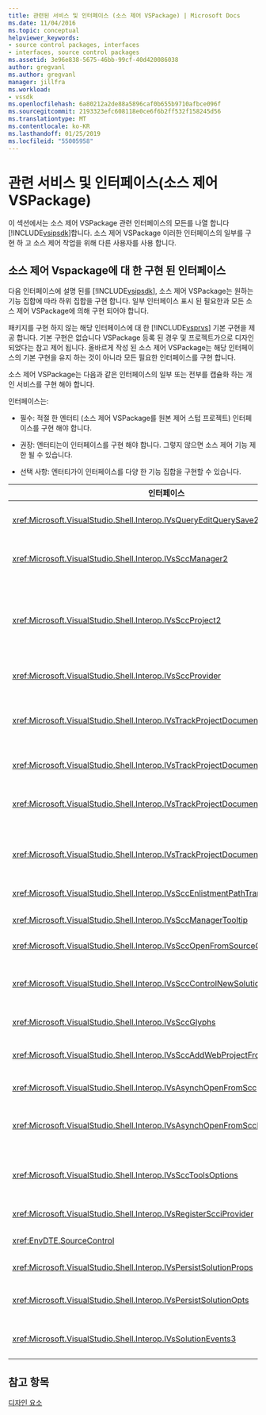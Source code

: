 ```yaml
---
title: 관련된 서비스 및 인터페이스 (소스 제어 VSPackage) | Microsoft Docs
ms.date: 11/04/2016
ms.topic: conceptual
helpviewer_keywords:
- source control packages, interfaces
- interfaces, source control packages
ms.assetid: 3e96e838-5675-46bb-99cf-40d420086038
author: gregvanl
ms.author: gregvanl
manager: jillfra
ms.workload:
- vssdk
ms.openlocfilehash: 6a80212a2de88a5896caf0b655b9710afbce096f
ms.sourcegitcommit: 2193323efc608118e0ce6f6b2ff532f158245d56
ms.translationtype: MT
ms.contentlocale: ko-KR
ms.lasthandoff: 01/25/2019
ms.locfileid: "55005958"
---
```

# <a name="related-services-and-interfaces-source-control-vspackage"></a>관련 서비스 및 인터페이스(소스 제어 VSPackage)
이 섹션에서는 소스 제어 VSPackage 관련 인터페이스의 모든를 나열 합니다 [!INCLUDE[vsipsdk](../../extensibility/includes/vsipsdk_md.md)]합니다. 소스 제어 VSPackage 이러한 인터페이스의 일부를 구현 하 고 소스 제어 작업을 위해 다른 사용자를 사용 합니다.  
  
## <a name="interfaces-implemented-by-and-for-source-control-vspackages"></a>소스 제어 Vspackage에 대 한 구현 된 인터페이스  
 다음 인터페이스에 설명 된를 [!INCLUDE[vsipsdk](../../extensibility/includes/vsipsdk_md.md)], 소스 제어 VSPackage는 원하는 기능 집합에 따라 하위 집합을 구현 합니다. 일부 인터페이스 표시 된 필요한과 모든 소스 제어 VSPackage에 의해 구현 되어야 합니다.  
  
 패키지를 구현 하지 않는 해당 인터페이스에 대 한 [!INCLUDE[vsprvs](../../code-quality/includes/vsprvs_md.md)] 기본 구현을 제공 합니다. 기본 구현은 없습니다 VSPackage 등록 된 경우 및 프로젝트가으로 디자인 되었다는 참고 제어 됩니다. 올바르게 작성 된 소스 제어 VSPackage는 해당 인터페이스의 기본 구현을 유지 하는 것이 아니라 모든 필요한 인터페이스를 구현 합니다.  
  
 소스 제어 VSPackage는 다음과 같은 인터페이스의 일부 또는 전부를 캡슐화 하는 개인 서비스를 구현 해야 합니다.  
  
 인터페이스는:  
  
-   필수: 적절 한 엔터티 (소스 제어 VSPackage를 원본 제어 스텁 프로젝트) 인터페이스를 구현 해야 합니다.  
  
-   권장: 엔터티는이 인터페이스를 구현 해야 합니다. 그렇지 않으면 소스 제어 기능 제한 될 수 있습니다.  
  
-   선택 사항: 엔터티가이 인터페이스를 다양 한 기능 집합을 구현할 수 있습니다.  
  
| 인터페이스 | 용도 | 에 의해 구현 | 구현? |
| - | - |--------------------------|-------------|
| <xref:Microsoft.VisualStudio.Shell.Interop.IVsQueryEditQuerySave2> | 편집기는 수정 하거나 파일을 저장 하기 전에이 인터페이스를 호출 합니다. 소스 제어 VSPackage 파일을 체크 아웃 하거나 거부할 수 작업을 체크 아웃 하지 못하면 합니다. | 소스 제어 VSPackage | 권장 |
| <xref:Microsoft.VisualStudio.Shell.Interop.IVsSccManager2> | 이 인터페이스는 등록 및 소스 제어를 사용 하 여 프로젝트의 등록을 취소 하 고 기본 소스 컨트롤 문자 모양에 대 한 지원을 제공 하는 같은 프로젝트에 대 한 기본 소스 제어 기능을 제공 합니다. | 소스 제어 VSPackage | 필수 |
| <xref:Microsoft.VisualStudio.Shell.Interop.IVsSccProject2> | 이 인터페이스에서 가져온 합니다 <xref:Microsoft.VisualStudio.Shell.Interop.IVsHierarchy> 를 사용 하 여는 <xref:System.Runtime.InteropServices.Marshal.QueryInterface%2A> 함수 또는 간단히 구현 하는 개체를 캐스팅 하 여 `IVsHierarchy` 를 `IVsSccProject2`합니다. 현재 소스 제어 상태 또는 위치를 프로젝트에 게 알리는 또는 프로젝트에서 소스 제어에서 파일 가져오기에 대 한 사용 됩니다. | 프로젝트 | 필수 |
| <xref:Microsoft.VisualStudio.Shell.Interop.IVsSccProvider> | 통합 모듈을 현재 활성 VSPackage를 설정 하려면이 인터페이스를 사용 합니다. | 소스 제어 VSPackage | 필수 |
| <xref:Microsoft.VisualStudio.Shell.Interop.IVsTrackProjectDocuments2> | 이 인터페이스는 구독 모델을 기반으로 합니다. 모든 VSPackage를 사용 하 여 한다는 것을 문서 이벤트를 수신 하 고 주의 사항은 이러한 셸에서 발생 된 이벤트에 신호를 보낼 수 있습니다. 구현 되 고 처리 [!INCLUDE[vsprvs](../../code-quality/includes/vsprvs_md.md)]를 구현 하는 이벤트를 다시 전달 하는 `IVsTrackProjectDocumentsEvents2` VSPackage에 있습니다. | 원본 제어 스텁 | 필수 |
| <xref:Microsoft.VisualStudio.Shell.Interop.IVsTrackProjectDocuments3> | 이 인터페이스는 일괄 처리, 동기화 된 읽기/쓰기 작업 및 고급 제공 `OnQueryAddFiles` 메서드. | 원본 제어 스텁 | 필수 |
| <xref:Microsoft.VisualStudio.Shell.Interop.IVsTrackProjectDocumentsEvents2> | **솔루션 탐색기** 프로젝트 파일 및 폴더를 변경 하거나 프로젝트에서 삭제할 때 또는 프로젝트에 새 파일이 추가 될 때이 인터페이스를 호출 합니다. 소스 제어 VSPackage 프로젝트 파일을 체크 아웃 하거나 작업을 취소할 수 있습니다. | 소스 제어 VSPackage | 권장 |
| <xref:Microsoft.VisualStudio.Shell.Interop.IVsTrackProjectDocumentsEvents3> | **솔루션 탐색기** 프로젝트 IVstrackProjectDocuments3 인터페이스의 메서드 호출에 대 한 응답에서이 인터페이스를 호출 합니다. 소스 제어 VSPackage 동기화 일괄 처리 작업을 추적할 수 읽기/쓰기 작업을 여러분과 함께 더 많은 고급 `OnQueryAddFiles` 메서드. | 소스 제어 VSPackage | 권장 |
| <xref:Microsoft.VisualStudio.Shell.Interop.IVsSccEnlistmentPathTranslation> | 이 인터페이스는 인 리스트 먼 트 관리 웹 프로젝트에 대 한 지원을 제공 합니다. | 소스 제어 VSPackage | 권장 |
| <xref:Microsoft.VisualStudio.Shell.Interop.IVsSccManagerTooltip> | 이 인터페이스는 프로젝트에서 소스 제어 파일에 대 한 도구 설명이 검색에 사용 됩니다. | 소스 제어 VSPackage | Optional |
| <xref:Microsoft.VisualStudio.Shell.Interop.IVsSccOpenFromSourceControl> | 이 인터페이스는 네임 스페이스 확장 지원을 제공합니다. | 소스 제어 VSPackage | Optional |
| <xref:Microsoft.VisualStudio.Shell.Interop.IVsSccControlNewSolution> | VSPackage에 네임 스페이스 확장을 통합 하려면이 인터페이스를 사용 합니다 **새로 만들기**, **열려**, 또는 **저장** 대화 상자. 따라서 프로젝트 자동으로 생성, 소스 제어에 추가 하거나 추가할 수를 저장 하면 소스 제어에 작업 적용 됩니다. | 소스 제어 VSPackage | Optional |
| <xref:Microsoft.VisualStudio.Shell.Interop.IVsSccGlyphs> | 추가 문자 모양이의 노드에 대 한 원본 제어 문자 모양으로 정의 하려면이 인터페이스를 사용 하는 VSPackage **솔루션 탐색기**합니다. | 소스 제어 VSPackage | Optional |
| <xref:Microsoft.VisualStudio.Shell.Interop.IVsSccAddWebProjectFromSourceControl> | 합니다 **추가** 웹 프로젝트 대화 상자는이 인터페이스를 사용 합니다. 소스 제어 위치 및 소스 제어 리포지토리에 해당 위치에서 이전에 추가한 웹 프로젝트를 열면 검색에 대 한 메서드를 제공 합니다. | 소스 제어 VSPackage | 권장 |
| <xref:Microsoft.VisualStudio.Shell.Interop.IVsAsynchOpenFromScc> | 이 인터페이스는 비동기 (백그라운드) 소스 제어에서 프로젝트 로드에 대 한 지원을 제공합니다. | 소스 제어 VSPackage | Optional |
| <xref:Microsoft.VisualStudio.Shell.Interop.IVsAsynchOpenFromSccProjectEvents> | 이 인터페이스를 사용 하 여 시작한 비동기 로딩의 진행률을 확인 하는 프로젝트 <xref:Microsoft.VisualStudio.Shell.Interop.IVsAsynchOpenFromScc>합니다. | 프로젝트 | Optional |
| <xref:Microsoft.VisualStudio.Shell.Interop.IVsSccToolsOptions> | 이 인터페이스는 현재 소스 제어 VSPackage를 쿼리 하기 위해 IDE를 허용 합니다. IDE는 VSPackage 등록 된 활성 원본 컨트롤이 없는 경우에 의미가 있는 소스 제어 설정의 값을 쿼리 합니다. 이 인터페이스를 구현 되 고 처리 [!INCLUDE[vsprvs](../../code-quality/includes/vsprvs_md.md)]합니다. | 원본 제어 스텁 | 필수 |
| <xref:Microsoft.VisualStudio.Shell.Interop.IVsRegisterScciProvider> | 이 인터페이스는 소스 제어 VSPackage를 등록 하는 중에 사용 됩니다. | 원본 제어 스텁 | 필수 |
| <xref:EnvDTE.SourceControl> | 이 인터페이스는 자동화에 사용 됩니다. 따라서 모든 UI를 표시 하지 않고 실행할 수 있는 함수에만 노출 합니다. | 소스 제어 VSPackage | Optional |
| <xref:Microsoft.VisualStudio.Shell.Interop.IVsPersistSolutionProps> | 이 인터페이스는 소스 제어 설정을 솔루션 (.sln) 파일에 저장 됩니다. 소스 제어 위치 및 소스 제어 상태 플래그의 설정에 포함 됩니다. | 소스 제어 VSPackage | 권장 |
| <xref:Microsoft.VisualStudio.Shell.Interop.IVsPersistSolutionOpts> | 솔루션 옵션 (.suo) 파일에 소스 제어 설정을 저장 하려면이 인터페이스 사용 됩니다. 이 현재 사용자의 인 리스트 먼 트 위치와 같은 사용자 고유의 소스 제어 설정을 포함할 수 있습니다. | 소스 제어 VSPackage | 권장 |
| <xref:Microsoft.VisualStudio.Shell.Interop.IVsSolutionEvents3> | 이 인터페이스는 이벤트를 모니터링 하려면 솔루션을 닫기 또는 프로젝트를 열 때 소스 제어에서 새 파일을 시작 하기 전에 프로젝트 파일을 체크 인하고 등의 작업을 수행 하기 위해 사용 됩니다. | 소스 제어 VSPackage | 권장 |
  
## <a name="see-also"></a>참고 항목  
 [디자인 요소](../../extensibility/internals/source-control-vspackage-design-elements.md)